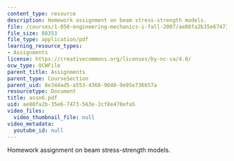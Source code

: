 ```yaml
---
content_type: resource
description: Homework assignment on beam stress-strength models.
file: /courses/1-050-engineering-mechanics-i-fall-2007/ae80fa2b35e67473563e2cf8e470efa5_assn6.pdf
file_size: 88353
file_type: application/pdf
learning_resource_types:
- Assignments
license: https://creativecommons.org/licenses/by-nc-sa/4.0/
ocw_type: OCWFile
parent_title: Assignments
parent_type: CourseSection
parent_uid: 8e344ad5-a553-4368-9048-9e95e736657a
resourcetype: Document
title: assn6.pdf
uid: ae80fa2b-35e6-7473-563e-2cf8e470efa5
video_files:
  video_thumbnail_file: null
video_metadata:
  youtube_id: null
---
```

Homework assignment on beam stress-strength models.